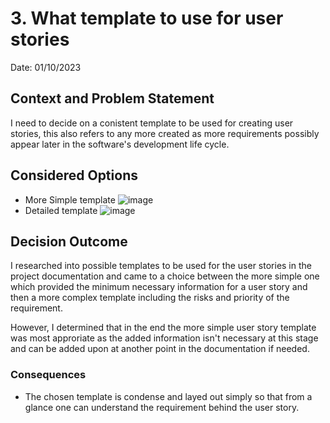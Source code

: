 # 3. What template to use for user stories
Date: 01/10/2023
## Context and Problem Statement

I need to decide on a conistent template to be used for creating user stories, this also refers to any more created as more requirements possibly appear later in the software's development life cycle.

## Considered Options

* More Simple template ![image](https://github.com/Kieran-git/SAD-Assessment-Visa-Processing-System/assets/64077345/420d3e3c-2a6b-42c9-829a-45933ca1b52f)
* Detailed template ![image](https://github.com/Kieran-git/SAD-Assessment-Visa-Processing-System/assets/64077345/7c1e9525-b938-4220-b0d5-9a800ae7f04f)

## Decision Outcome

I researched into possible templates to be used for the user stories in the project documentation and came to a choice between the more simple one which provided the minimum necessary information for a user story and then a more complex template including the risks and priority of the requirement.

However, I determined that in the end the more simple user story template was most approriate as the added information isn't necessary at this stage and can be added upon at another point in the documentation if needed.

### Consequences

* The chosen template is condense and layed out simply so that from a glance one can understand the requirement behind the user story.
